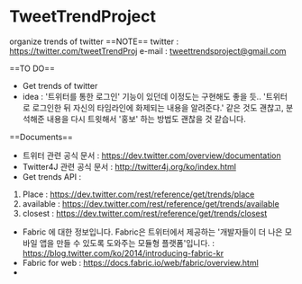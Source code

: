 # TweetTrendProject
organize trends of twitter
==NOTE==
twitter : https://twitter.com/tweetTrendProj
e-mail : tweettrendsproject@gmail.com

==TO DO==
- Get trends of twitter
- idea :  '트위터를 통한 로그인' 기능이 있던데 이정도는 구현해도 좋을 듯..
'트위터로 로그인한 뒤 자신의 타임라인에 화제되는 내용을 알려준다.' 같은 것도 괜찮고, 분석해준 내용을 다시 트윗해서 '홍보' 하는 방법도 괜찮을 것 같습니다.

==Documents==
- 트위터 관련 공식 문서 : https://dev.twitter.com/overview/documentation 
- Twitter4J 관련 공식 문서 : http://twitter4j.org/ko/index.html
- Get trends API : 
1) Place : https://dev.twitter.com/rest/reference/get/trends/place
2) available : https://dev.twitter.com/rest/reference/get/trends/available
3) closest : https://dev.twitter.com/rest/reference/get/trends/closest
- Fabric 에 대한 정보입니다. Fabric은 트위터에서 제공하는 '개발자들이 더 나은 모바일 앱을 만들 수 있도록 도와주는 모듈형 플랫폼'입니다. : https://blog.twitter.com/ko/2014/introducing-fabric-kr
- Fabric for web : https://docs.fabric.io/web/fabric/overview.html
- 
